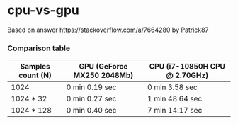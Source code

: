# cpu-vs-gpu

Based on answer https://stackoverflow.com/a/7664280 by [Patrick87](https://stackoverflow.com/users/847269/patrick87)


### Comparison table

| Samples count (N) | GPU (GeForce MX250 2048Mb) | CPU (i7-10850H CPU @ 2.70GHz) |
|-------------------|-----|-----|
| 1024              | 0 min 0.19 sec | 0 min 3.58 sec  |
| 1024 * 32         | 0 min 0.27 sec | 1 min 48.64 sec |
| 1024 * 128        | 0 min 0.40 sec | 7 min 14.17 sec |